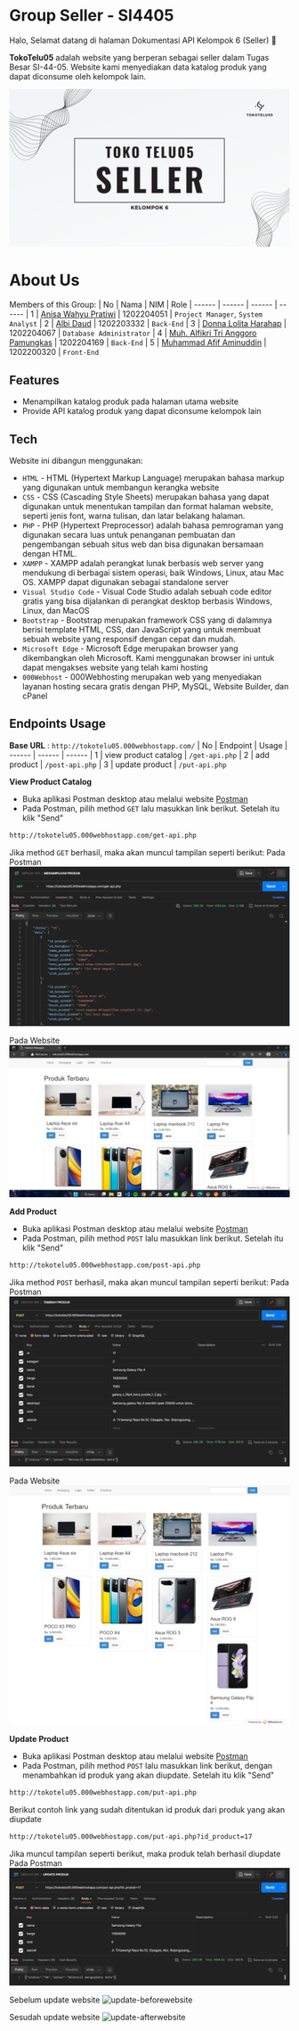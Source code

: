 # Group Seller - SI4405

Halo, Selamat datang di halaman Dokumentasi API Kelompok 6 (Seller) 👋

**TokoTelu05** adalah website yang berperan sebagai seller dalam Tugas Besar SI-44-05. Website kami menyediakan data katalog produk yang dapat diconsume oleh kelompok lain.

![preview](https://github.com/albidaud/TokoTelu05-Seller/blob/main/asset/TUBES%20EAI.png)

# About Us

Members of this Group:
| No | Nama | NIM | Role
| ------ | ------ | ------ | ------
| 1 | [Anisa Wahyu Pratiwi](https://www.instagram.com/anisawpr_/) | 1202204051 | `Project Manager`, `System Analyst`
| 2 | [Albi Daud](https://www.instagram.com/the.dwd/) | 1202203332 | `Back-End`
| 3 | [Donna Lolita Harahap](https://www.instagram.com/donalolitaaaa/) | 1202204067 | `Database Administrator`
| 4 | [Muh. Alfikri Tri Anggoro Pamungkas](https://www.instagram.com/mhmmd_alfikri05/) | 1202204169 | `Back-End`
| 5 | [Muhammad Afif Aminuddin](https://www.instagram.com/afifld/) | 1202200320 | `Front-End`

## Features

- Menampilkan katalog produk pada halaman utama website
- Provide API katalog produk yang dapat diconsume kelompok lain

## Tech

Website ini dibangun menggunakan:

- `HTML` - HTML (Hypertext Markup Language) merupakan bahasa markup yang digunakan untuk membangun kerangka website
- `CSS` - CSS (Cascading Style Sheets) merupakan bahasa yang dapat digunakan untuk menentukan tampilan dan format halaman website, seperti jenis font, warna tulisan, dan latar belakang halaman.
- `PHP` - PHP (Hypertext Preprocessor) adalah bahasa pemrograman yang digunakan secara luas untuk penanganan pembuatan dan pengembangan sebuah situs web dan bisa digunakan bersamaan dengan HTML.
- `XAMPP` - XAMPP adalah perangkat lunak berbasis web server yang mendukung di berbagai sistem operasi, baik Windows, Linux, atau Mac OS. XAMPP dapat digunakan sebagai standalone server
- `Visual Studio Code` - Visual Code Studio adalah sebuah code editor gratis yang bisa dijalankan di perangkat desktop berbasis Windows, Linux, dan MacOS
- `Bootstrap` - Bootstrap merupakan framework CSS yang di dalamnya berisi template HTML, CSS, dan JavaScript yang untuk membuat sebuah website yang responsif dengan cepat dan mudah.
- `Microsoft Edge` - Microsoft Edge merupakan browser yang dikembangkan oleh Microsoft. Kami menggunakan browser ini untuk dapat mengakses website yang telah kami hosting
- `000Webhost` - 000Webhosting merupakan web yang menyediakan layanan hosting secara gratis dengan PHP, MySQL, Website Builder, dan cPanel

## Endpoints Usage

**Base URL** : `http://tokotelu05.000webhostapp.com/`
| No | Endpoint | Usage
| ------ | ------ | ------
| 1 | view product catalog | `/get-api.php`
| 2 | add product | `/post-api.php`
| 3 | update product | `/put-api.php`

**View Product Catalog**

- Buka aplikasi Postman desktop atau melalui website [Postman](postman.com)
- Pada Postman, pilih method `GET` lalu masukkan link berikut. Setelah itu klik "Send"

```sh
http://tokotelu05.000webhostapp.com/get-api.php
```

Jika method `GET` berhasil, maka akan muncul tampilan seperti berikut:
Pada Postman
![get-postman](https://github.com/albidaud/TokoTelu05-Seller/blob/main/asset/get%20tokotelu.png)

Pada Website
![get-website](https://github.com/albidaud/TokoTelu05-Seller/blob/main/asset/LandingPage.png)

**Add Product**

- Buka aplikasi Postman desktop atau melalui website [Postman](postman.com)
- Pada Postman, pilih method `POST` lalu masukkan link berikut. Setelah itu klik "Send"

```sh
http://tokotelu05.000webhostapp.com/post-api.php
```

Jika method `POST` berhasil, maka akan muncul tampilan seperti berikut:
Pada Postman
![post-postman](https://github.com/albidaud/TokoTelu05-Seller/blob/main/asset/post%20nambahin%20produk.png)

Pada Website
![post-website](https://github.com/albidaud/TokoTelu05-Seller/blob/main/asset/tampilan%20post%20produk%20yang%20berhasil%20ditambahkan.png)

**Update Product**

- Buka aplikasi Postman desktop atau melalui website [Postman](postman.com)
- Pada Postman, pilih method `POST` lalu masukkan link berikut, dengan menambahkan id produk yang akan diupdate. Setelah itu klik "Send"

```sh
http://tokotelu05.000webhostapp.com/put-api.php
```

Berikut contoh link yang sudah ditentukan id produk dari produk yang akan diupdate

```sh
http://tokotelu05.000webhostapp.com/put-api.php?id_product=17
```

Jika muncul tampilan seperti berikut, maka produk telah berhasil diupdate
Pada Postman
![update-postman](https://github.com/albidaud/TokoTelu05-Seller/blob/main/asset/post%20update%20produk.png)

Sebelum update website
![update-beforewebsite]()

Sesudah update website
![update-afterwebsite]()
